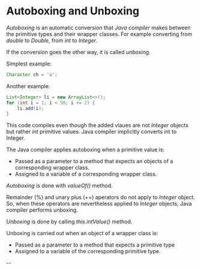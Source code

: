 
# Autoboxing and Unboxing

*Autoboxing* is an automatic conversion that _Java compiler_ makes between the primitive types and their wrapper classes. For example converting from *double* to *Double*, from *int* to *Integer*.

If the conversion goes the other way, it is called *unboxing*.

Simplest example:
```Java
Character ch = 'a';
```

Another example:
```Java
List<Integer> li = new ArrayList<>();
for (int i = 1; i < 50; i += 2) {
    li.add(i);
}
```
This code compiles even though the added vlaues are not *Integer* objects but rather *int* primitive values.
Java compiler implicitly converts int to Integer.

The Java compiler applies autoboxing when a primitive value is:
- Passed as a parameter to a method that expects an objects of a corresponding wrapper class.
- Assigned to a variable of a corresponding wrapper class.

*Autoboxing* is done with *valueOf()* method.

Remainder (%) and unary plus (+=) aperators do not apply to *Integer* object. So, when these operators are nevertheless applied to *Integer* objects, Java compiler performs unboxing.

*Unboxing* is done by calling *this.intValue()* method.

Unboxing is carried out when an object of a wrapper class is:
- Passed as a parameter to a method that expects a primitive type
- Assigned to a variable of the corresponding primitive type.

























--
